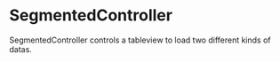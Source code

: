 # SegmentedController
SegmentedController controls a tableview to load two different kinds of datas.

